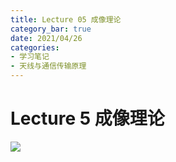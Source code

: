 ```yaml
---
title: Lecture 05 成像理论  
category_bar: true
date: 2021/04/26
categories: 
- 学习笔记
- 天线与通信传输原理
---
```

# Lecture 5 成像理论
![](https://cdn.jsdelivr.net/gh/l61012345/Pic/img/35B7C4F7C041A7815C1CD209C38BFE41.png)